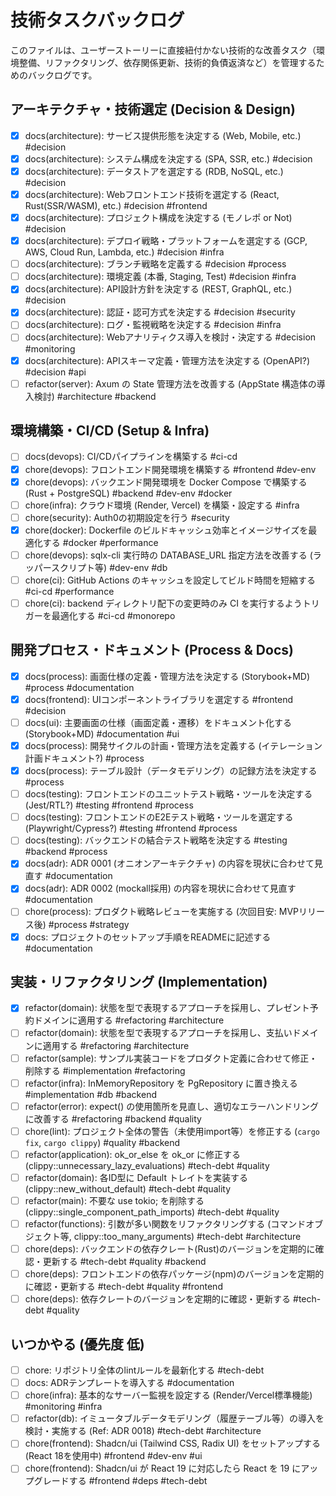 # 技術タスクバックログ

このファイルは、ユーザーストーリーに直接紐付かない技術的な改善タスク（環境整備、リファクタリング、依存関係更新、技術的負債返済など）を管理するためのバックログです。

## アーキテクチャ・技術選定 (Decision & Design)

*   [x] docs(architecture): サービス提供形態を決定する (Web, Mobile, etc.) #decision
*   [x] docs(architecture): システム構成を決定する (SPA, SSR, etc.) #decision
*   [x] docs(architecture): データストアを選定する (RDB, NoSQL, etc.) #decision
*   [x] docs(architecture): Webフロントエンド技術を選定する (React, Rust(SSR/WASM), etc.) #decision #frontend
*   [x] docs(architecture): プロジェクト構成を決定する (モノレポ or Not) #decision
*   [x] docs(architecture): デプロイ戦略・プラットフォームを選定する (GCP, AWS, Cloud Run, Lambda, etc.) #decision #infra
*   [ ] docs(architecture): ブランチ戦略を定義する #decision #process
*   [ ] docs(architecture): 環境定義 (本番, Staging, Test) #decision #infra
*   [x] docs(architecture): API設計方針を決定する (REST, GraphQL, etc.) #decision
*   [x] docs(architecture): 認証・認可方式を決定する #decision #security
*   [ ] docs(architecture): ログ・監視戦略を決定する #decision #infra
*   [ ] docs(architecture): Webアナリティクス導入を検討・決定する #decision #monitoring
*   [x] docs(architecture): APIスキーマ定義・管理方法を決定する (OpenAPI?) #decision #api
*   [ ] refactor(server): Axum の State 管理方法を改善する (AppState 構造体の導入検討) #architecture #backend

## 環境構築・CI/CD (Setup & Infra)

*   [ ] docs(devops): CI/CDパイプラインを構築する #ci-cd
*   [x] chore(devops): フロントエンド開発環境を構築する #frontend #dev-env
*   [x] chore(devops): バックエンド開発環境を Docker Compose で構築する (Rust + PostgreSQL) #backend #dev-env #docker
*   [ ] chore(infra): クラウド環境 (Render, Vercel) を構築・設定する #infra
*   [ ] chore(security): Auth0の初期設定を行う #security
*   [x] chore(docker): Dockerfile のビルドキャッシュ効率とイメージサイズを最適化する #docker #performance
*   [ ] chore(devops): sqlx-cli 実行時の DATABASE_URL 指定方法を改善する (ラッパースクリプト等) #dev-env #db
*   [ ] chore(ci): GitHub Actions のキャッシュを設定してビルド時間を短縮する #ci-cd #performance
*   [ ] chore(ci): backend ディレクトリ配下の変更時のみ CI を実行するようトリガーを最適化する #ci-cd #monorepo

## 開発プロセス・ドキュメント (Process & Docs)

*   [x] docs(process): 画面仕様の定義・管理方法を決定する (Storybook+MD) #process #documentation
*   [x] docs(frontend): UIコンポーネントライブラリを選定する #frontend #decision
*   [ ] docs(ui): 主要画面の仕様（画面定義・遷移）をドキュメント化する (Storybook+MD) #documentation #ui
*   [x] docs(process): 開発サイクルの計画・管理方法を定義する (イテレーション計画ドキュメント?) #process
*   [x] docs(process): テーブル設計（データモデリング）の記録方法を決定する #process
*   [ ] docs(testing): フロントエンドのユニットテスト戦略・ツールを決定する (Jest/RTL?) #testing #frontend #process
*   [ ] docs(testing): フロントエンドのE2Eテスト戦略・ツールを選定する (Playwright/Cypress?) #testing #frontend #process
*   [ ] docs(testing): バックエンドの結合テスト戦略を決定する #testing #backend #process
*   [x] docs(adr): ADR 0001 (オニオンアーキテクチャ) の内容を現状に合わせて見直す #documentation
*   [x] docs(adr): ADR 0002 (mockall採用) の内容を現状に合わせて見直す #documentation
*   [ ] chore(process): プロダクト戦略レビューを実施する (次回目安: MVPリリース後) #process #strategy
*   [x] docs: プロジェクトのセットアップ手順をREADMEに記述する #documentation

## 実装・リファクタリング (Implementation)

*   [x] refactor(domain): 状態を型で表現するアプローチを採用し、プレゼント予約ドメインに適用する #refactoring #architecture
*   [ ] refactor(domain): 状態を型で表現するアプローチを採用し、支払いドメインに適用する #refactoring #architecture
*   [ ] refactor(sample): サンプル実装コードをプロダクト定義に合わせて修正・削除する #implementation #refactoring
*   [ ] refactor(infra): InMemoryRepository を PgRepository に置き換える #implementation #db #backend
*   [ ] refactor(error): expect() の使用箇所を見直し、適切なエラーハンドリングに改善する #refactoring #backend #quality
*   [ ] chore(lint): プロジェクト全体の警告（未使用import等）を修正する (`cargo fix`, `cargo clippy`) #quality #backend
*   [ ] refactor(application): ok_or_else を ok_or に修正する (clippy::unnecessary_lazy_evaluations) #tech-debt #quality
*   [ ] refactor(domain): 各ID型に Default トレイトを実装する (clippy::new_without_default) #tech-debt #quality
*   [ ] refactor(main): 不要な use tokio; を削除する (clippy::single_component_path_imports) #tech-debt #quality
*   [ ] refactor(functions): 引数が多い関数をリファクタリングする (コマンドオブジェクト等, clippy::too_many_arguments) #tech-debt #architecture
*   [ ] chore(deps): バックエンドの依存クレート(Rust)のバージョンを定期的に確認・更新する #tech-debt #quality #backend
*   [ ] chore(deps): フロントエンドの依存パッケージ(npm)のバージョンを定期的に確認・更新する #tech-debt #quality #frontend
*   [ ] chore(deps): 依存クレートのバージョンを定期的に確認・更新する #tech-debt #quality

## いつかやる (優先度 低)

*   [ ] chore: リポジトリ全体のlintルールを最新化する #tech-debt
*   [ ] docs: ADRテンプレートを導入する #documentation
*   [ ] chore(infra): 基本的なサーバー監視を設定する (Render/Vercel標準機能) #monitoring #infra
*   [ ] refactor(db): イミュータブルデータモデリング（履歴テーブル等）の導入を検討・実施する (Ref: ADR 0018) #tech-debt #architecture
*   [ ] chore(frontend): Shadcn/ui (Tailwind CSS, Radix UI) をセットアップする (React 18を使用中) #frontend #dev-env #ui
*   [ ] chore(frontend): Shadcn/ui が React 19 に対応したら React を 19 にアップグレードする #frontend #deps #tech-debt 